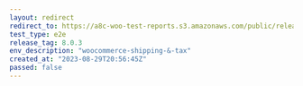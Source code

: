 ```yaml
---
layout: redirect
redirect_to: https://a8c-woo-test-reports.s3.amazonaws.com/public/release/8.0.3/woocommerce-shipping-&-tax/e2e/index.html
test_type: e2e
release_tag: 8.0.3
env_description: "woocommerce-shipping-&-tax"
created_at: "2023-08-29T20:56:45Z"
passed: false
---
```

